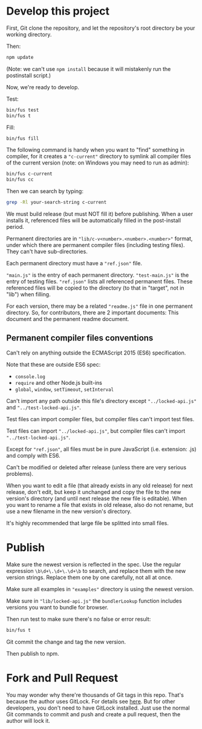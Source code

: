 Develop this project
====================

First, Git clone the repository, and let the repository's root directory be your working directory.

Then:

```bash
npm update
```

(Note: we can't use `npm install` because it will mistakenly run the postinstall script.)

Now, we're ready to develop.

Test:

```bash
bin/fus test
bin/fus t
```

Fill:

```bash
bin/fus fill
```

The following command is handy when you want to "find" something in compiler, for it creates a `"c-current"` directory to symlink all compiler files of the current version (note: on Windows you may need to run as admin):

```bash
bin/fus c-current
bin/fus cc
```

Then we can search by typing:

```bash
grep -Rl your-search-string c-current
```

We must build release (but must NOT fill it) before publishing. When a user installs it, referenced files will be automatically filled in the post-install period.

Permanent directories are in `"lib/c-v<number>.<number>.<number>"` format, under which there are permanent compiler files (including testing files). They can't have sub-directories.

Each permanent directory must have a `"ref.json"` file.

`"main.js"` is the entry of each permanent directory. `"test-main.js"` is the entry of testing files. `"ref.json"` lists all referenced permanent files. These referenced files will be copied to the directory (to that in "target", not in "lib") when filling.

For each version, there may be a related `"readme.js"` file in one permanent directory. So, for contributors, there are 2 important documents: This document and the permanent readme document.

Permanent compiler files conventions
------------------------------------

Can't rely on anything outside the ECMAScript 2015 (ES6) specification.

Note that these are outside ES6 spec:

- `console.log`
- `require` and other Node.js built-ins
- `global`, `window`, `setTimeout`, `setInterval`

Can't import any path outside this file's directory except `"../locked-api.js"` and `"../test-locked-api.js"`.

Test files can import compiler files, but compiler files can't import test files.

Test files can import `"../locked-api.js"`, but compiler files can't import `"../test-locked-api.js"`.

Except for `"ref.json"`, all files must be in pure JavaScript (i.e. extension: .js) and comply with ES6.

Can't be modified or deleted after release (unless there are very serious problems).

When you want to edit a file (that already exists in any old release) for next release, don't edit, but keep it unchanged and copy the file to the new version's directory (and until next release the new file is editable). When you want to rename a file that exists in old release, also do not rename, but use a new filename in the new version's directory.

It's highly recommended that large file be splitted into small files.

Publish
=======

Make sure the newest version is reflected in the spec. Use the regular expression `\b\d+\.\d+\.\d+\b` to search, and replace them with the new version strings. Replace them one by one carefully, not all at once.

Make sure all examples in `"examples"` directory is using the newest version.

Make sure in `"lib/locked-api.js"` the `bundlerLookup` function includes versions you want to bundle for browser.

Then run test to make sure there's no false or error result:

```bash
bin/fus t
```

Git commit the change and tag the new version.

Then publish to npm.

Fork and Pull Request
=====================

You may wonder why there're thousands of Git tags in this repo. That's because the author uses GitLock. For details see [here](https://www.npmjs.com/package/gitlock). But for other developers, you don't need to have GitLock installed. Just use the normal Git commands to commit and push and create a pull request, then the author will lock it.
